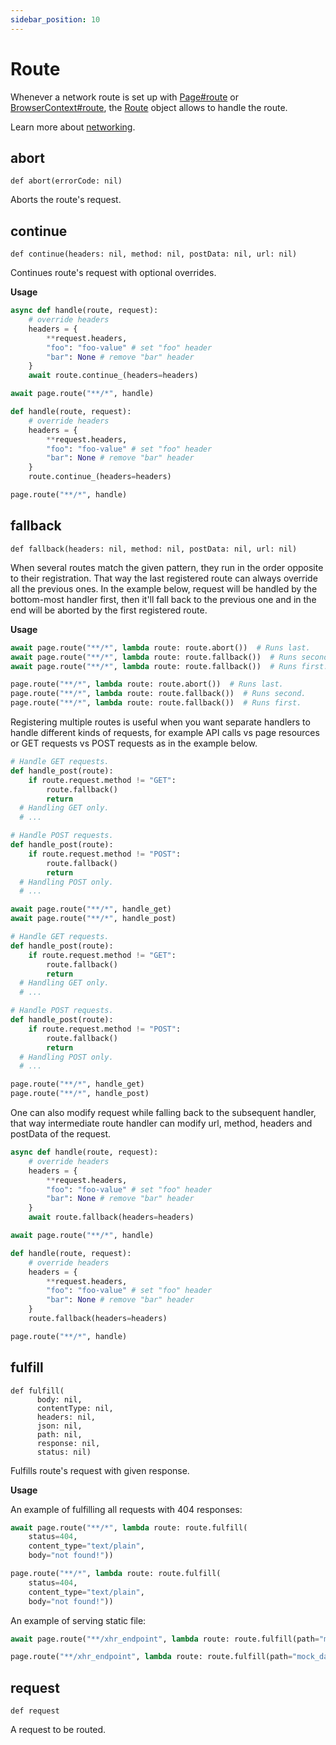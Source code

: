 ```yaml
---
sidebar_position: 10
---
```


# Route

Whenever a network route is set up with [Page#route](./page#route) or [BrowserContext#route](./browser_context#route), the [Route](./route)
object allows to handle the route.

Learn more about [networking](https://playwright.dev/python/docs/network).

## abort

```
def abort(errorCode: nil)
```

Aborts the route's request.

## continue

```
def continue(headers: nil, method: nil, postData: nil, url: nil)
```

Continues route's request with optional overrides.

**Usage**

```py title=example_a9da256807ad7bc5787da691fc82b14b067741051d3d96c184e4e697dfaadede.py
async def handle(route, request):
    # override headers
    headers = {
        **request.headers,
        "foo": "foo-value" # set "foo" header
        "bar": None # remove "bar" header
    }
    await route.continue_(headers=headers)

await page.route("**/*", handle)

```

```py title=example_8e6c4877e6e55a6646c407efa694ca2b35325d25a177ec9eda7392d589f460f6.py
def handle(route, request):
    # override headers
    headers = {
        **request.headers,
        "foo": "foo-value" # set "foo" header
        "bar": None # remove "bar" header
    }
    route.continue_(headers=headers)

page.route("**/*", handle)

```



## fallback

```
def fallback(headers: nil, method: nil, postData: nil, url: nil)
```

When several routes match the given pattern, they run in the order opposite to their registration. That way the
last registered route can always override all the previous ones. In the example below, request will be handled by
the bottom-most handler first, then it'll fall back to the previous one and in the end will be aborted by the first
registered route.

**Usage**

```py title=example_5a1b25856c2e94c50fd5664e02964d1afd6d840d6c6a3602ee6b8c4a7eaf5193.py
await page.route("**/*", lambda route: route.abort())  # Runs last.
await page.route("**/*", lambda route: route.fallback())  # Runs second.
await page.route("**/*", lambda route: route.fallback())  # Runs first.

```

```py title=example_4dba0de94a24d0de1d6c888253b7c7295e931fb54ac2051cefe15102a3a1ea84.py
page.route("**/*", lambda route: route.abort())  # Runs last.
page.route("**/*", lambda route: route.fallback())  # Runs second.
page.route("**/*", lambda route: route.fallback())  # Runs first.

```

Registering multiple routes is useful when you want separate handlers to handle different kinds of requests, for
example API calls vs page resources or GET requests vs POST requests as in the example below.

```py title=example_85faf1b8f4fc6de3ee04b4e2a4851478912bcd52c29ac0a9d81a75e4a74a5c23.py
# Handle GET requests.
def handle_post(route):
    if route.request.method != "GET":
        route.fallback()
        return
  # Handling GET only.
  # ...

# Handle POST requests.
def handle_post(route):
    if route.request.method != "POST":
        route.fallback()
        return
  # Handling POST only.
  # ...

await page.route("**/*", handle_get)
await page.route("**/*", handle_post)

```

```py title=example_f34f68524339404dcaf6b44a69dd897c8841025e4870e6247f3e0cb64d6d8d50.py
# Handle GET requests.
def handle_post(route):
    if route.request.method != "GET":
        route.fallback()
        return
  # Handling GET only.
  # ...

# Handle POST requests.
def handle_post(route):
    if route.request.method != "POST":
        route.fallback()
        return
  # Handling POST only.
  # ...

page.route("**/*", handle_get)
page.route("**/*", handle_post)

```

One can also modify request while falling back to the subsequent handler, that way intermediate route handler can
modify url, method, headers and postData of the request.

```py title=example_ba1031939a1b970b94dc8d8a1394e0ebf19aaf5d44eed16bf4e832888397bcfd.py
async def handle(route, request):
    # override headers
    headers = {
        **request.headers,
        "foo": "foo-value" # set "foo" header
        "bar": None # remove "bar" header
    }
    await route.fallback(headers=headers)

await page.route("**/*", handle)

```

```py title=example_427da5039b64cbfd74a02afe147db3da6392eb5812c872722bae349ec2af04f7.py
def handle(route, request):
    # override headers
    headers = {
        **request.headers,
        "foo": "foo-value" # set "foo" header
        "bar": None # remove "bar" header
    }
    route.fallback(headers=headers)

page.route("**/*", handle)

```



## fulfill

```
def fulfill(
      body: nil,
      contentType: nil,
      headers: nil,
      json: nil,
      path: nil,
      response: nil,
      status: nil)
```

Fulfills route's request with given response.

**Usage**

An example of fulfilling all requests with 404 responses:

```py title=example_4a076d47c9f849e2ca57423937c13605083c7201e2f45fa36030a143ba27ec01.py
await page.route("**/*", lambda route: route.fulfill(
    status=404,
    content_type="text/plain",
    body="not found!"))

```

```py title=example_c247074da17f235a5053019429413324002ae4ead5cc6a1afe8fa05211e83bd6.py
page.route("**/*", lambda route: route.fulfill(
    status=404,
    content_type="text/plain",
    body="not found!"))

```

An example of serving static file:

```py title=example_9a7610b98fe51671faea12afd7ddcf2eba2914a6dd1cd60cf00382833ed55105.py
await page.route("**/xhr_endpoint", lambda route: route.fulfill(path="mock_data.json"))

```

```py title=example_b517c4af01a97518ee777cc3cf0f29316c1838eaf8e0fd7253e0d4b4a9590140.py
page.route("**/xhr_endpoint", lambda route: route.fulfill(path="mock_data.json"))

```



## request

```
def request
```

A request to be routed.
